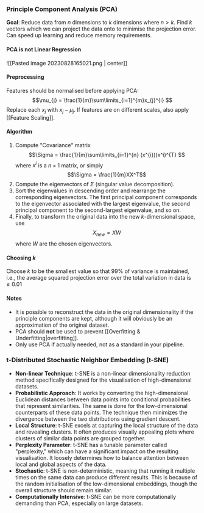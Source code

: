 ### Principle Component Analysis (PCA)
**Goal**: Reduce data from $n$ dimensions to $k$ dimensions where $n\gt k$. 
Find $k$ vectors which we can project the data onto to minimise the projection error. 
Can speed up learning and reduce memory requirements.

#### PCA is not Linear Regression
![[Pasted image 20230828165021.png | center]]

#### Preprocessing
Features should be normalised before applying PCA:
$$\mu_{j} = \frac{1}{m}\sum\limits_{i=1}^{m}x_{j}^{i} $$
Replace each $x_{j}$ with $x_{j} - \mu_{j}$. 
If features are on different scales, also apply [[Feature Scaling]].

#### Algorithm
 1. Compute "Covariance" matrix $$\Sigma = \frac{1}{m}\sum\limits_{i=1}^{n} (x^{i})(x^i)^{T} $$ where $x^{i}$ is a $n\times 1$ matrix, or simply $$\Sigma = \frac{1}{m}XX^T$$
 2. Compute the eigenvectors of $\Sigma$ (singular value decomposition).
 3. Sort the eigenvalues in descending order and rearrange the corresponding eigenvectors. The first principal component corresponds to the eigenvector associated with the largest eigenvalue, the second principal component to the second-largest eigenvalue, and so on.
 4. Finally, to transform the original data into the new $k$-dimensional space, use $$X_{new}= XW$$ where $W$ are the chosen eigenvectors.

#### Choosing $k$
Choose $k$ to be the smallest value so that 99% of variance is maintained, i.e., the average squared projection error over the total variation in data is $\leq 0.01$ 

#### Notes
 - It is possible to reconstruct the data in the original dimensionality if the principle components are kept, although it will obviously be an approximation of the original dataset.
 - PCA should **not** be used to prevent [[Overfitting & Underfitting|overfitting]].
 - Only use PCA if actually needed, not as a standard in your pipeline.

### t-Distributed Stochastic Neighbor Embedding (t-SNE)
- **Non-linear Technique**: t-SNE is a non-linear dimensionality reduction method specifically designed for the visualisation of high-dimensional datasets.
- **Probabilistic Approach**: It works by converting the high-dimensional Euclidean distances between data points into conditional probabilities that represent similarities. The same is done for the low-dimensional counterparts of these data points. The technique then minimizes the divergence between the two distributions using gradient descent.
- **Local Structure**: t-SNE excels at capturing the local structure of the data and revealing clusters. It often produces visually appealing plots where clusters of similar data points are grouped together.
- **Perplexity Parameter**: t-SNE has a tunable parameter called "perplexity," which can have a significant impact on the resulting visualisation. It loosely determines how to balance attention between local and global aspects of the data.
- **Stochastic**: t-SNE is non-deterministic, meaning that running it multiple times on the same data can produce different results. This is because of the random initialisation of the low-dimensional embeddings, though the overall structure should remain similar.
- **Computationally Intensive**: t-SNE can be more computationally demanding than PCA, especially on large datasets.